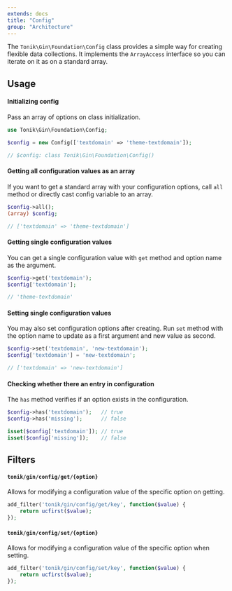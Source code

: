 ```yaml
---
extends: docs
title: "Config"
group: "Architecture"
---
```


The `Tonik\Gin\Foundation\Config` class provides a simple way for creating flexible data collections. It implements the `ArrayAccess` interface so you can iterate on it as on a standard array.

## Usage

#### Initializing config

Pass an array of options on class initialization.

```php
use Tonik\Gin\Foundation\Config;

$config = new Config(['textdomain' => 'theme-textdomain']);

// $config: class Tonik\Gin\Foundation\Config()
```

#### Getting all configuration values as an array

If you want to get a standard array with your configuration options, call `all` method or directly cast config variable to an array.

```php
$config->all();
(array) $config;

// ['textdomain' => 'theme-textdomain']
```

#### Getting single configuration values

You can get a single configuration value with `get` method and option name as the argument.

```php
$config->get('textdomain');
$config['textdomain'];

// 'theme-textdomain'
```

#### Setting single configuration values

You may also set configuration options after creating. Run `set` method with the option name to update as a first argument and new value as second.

```php
$config->set('textdomain', 'new-textdomain');
$config['textdomain'] = 'new-textdomain';

// ['textdomain' => 'new-textdomain']
```

#### Checking whether there an entry in configuration

The `has` method verifies if an option exists in the configuration.

```php
$config->has('textdomain');   // true
$config->has('missing');      // false

isset($config['textdomain']); // true
isset($config['missing']);    // false
```

## Filters

#### `tonik/gin/config/get/{option}`

Allows for modifying a configuration value of the specific option on getting.

```php
add_filter('tonik/gin/config/get/key', function($value) {
    return ucfirst($value);
});
```

#### `tonik/gin/config/set/{option}`

Allows for modifying a configuration value of the specific option when setting.

```php
add_filter('tonik/gin/config/set/key', function($value) {
    return ucfirst($value);
});
```
